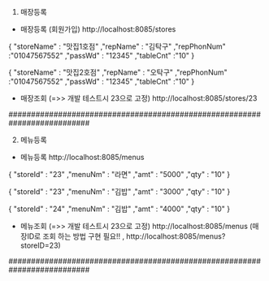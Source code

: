


1. 매장등록

* 매장등록 (회원가입)
http://localhost:8085/stores

{
 "storeName" : "맛집1호점"
,"repName" : "김탁구"
,"repPhonNum" :"01047567552"
,"passWd" : "12345"
,"tableCnt" :"10"
}

{
 "storeName" : "맛집2호점"
,"repName" : "오탁구"
,"repPhonNum" :"01047567552"
,"passWd" : "12345"
,"tableCnt" :"10"
}


* 매장조회 (=>> 개발 테스트시 23으로 고정)
http://localhost:8085/stores/23


##########################################################################


2. 메뉴등록

* 메뉴등록
http://localhost:8085/menus

{
"storeId" : "23"
,"menuNm" : "라면"
,"amt" : "5000"
,"qty" : "10"
}

{
"storeId" : "23"
,"menuNm" : "김밥"
,"amt" : "3000"
,"qty" : "10"
}

{
"storeId" : "24"
,"menuNm" : "김밥"
,"amt" : "4000"
,"qty" : "10"
}


* 메뉴조회 (=>> 개발 테스트시 23으로 고정)
http://localhost:8085/menus   (매장ID로 조회 하는 방법 구현 필요!! , http://localhost:8085/menus?storeID=23)


##########################################################################
